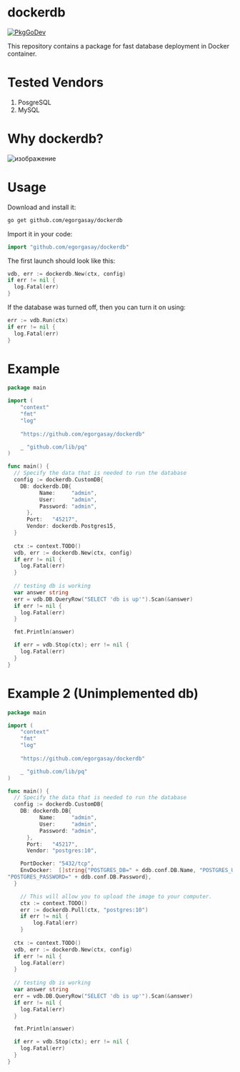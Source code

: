 # dockerdb
[![PkgGoDev](https://pkg.go.dev/badge/golang.org/x/mod)](https://pkg.go.dev/golang.org/x/mod)

This repository contains a package for fast database deployment in Docker container.

# Tested Vendors
<ol>
<li>PosgreSQL</li>
<li>MySQL</li>
</ol>

# Why dockerdb?  
  
![изображение](https://user-images.githubusercontent.com/102957432/218540178-a2d56235-076d-400a-a5ac-b83afd49758b.png)

# Usage
Download and install it:
```bash
go get github.com/egorgasay/dockerdb
```

Import it in your code:
```go
import "github.com/egorgasay/dockerdb"
```

The first launch should look like this:
```go
vdb, err := dockerdb.New(ctx, config)
if err != nil {
  log.Fatal(err)
}
```

If the database was turned off, then you can turn it on using:
```go
err := vdb.Run(ctx)
if err != nil {
  log.Fatal(err)
}
```

# Example 
```go
package main

import (
	"context"
	"fmt"
	"log"
	
	"https://github.com/egorgasay/dockerdb"

    _ "github.com/lib/pq"
)

func main() {
  // Specify the data that is needed to run the database
  config := dockerdb.CustomDB{
    DB: dockerdb.DB{
          Name:     "admin",
          User:     "admin",
          Password: "admin",
      },
      Port:   "45217",
      Vendor: dockerdb.Postgres15,
  }
  
  ctx := context.TODO()
  vdb, err := dockerdb.New(ctx, config)
  if err != nil {
    log.Fatal(err)
  }
  
  // testing db is working
  var answer string
  err = vdb.DB.QueryRow("SELECT 'db is up'").Scan(&answer)
  if err != nil {
    log.Fatal(err)
  }

  fmt.Println(answer)

  if err = vdb.Stop(ctx); err != nil {
    log.Fatal(err)
  }
}
```

# Example 2 (Unimplemented db)
```go
package main

import (
    "context"
	"fmt"
	"log"
	
	"https://github.com/egorgasay/dockerdb"

    _ "github.com/lib/pq"
)

func main() {
  // Specify the data that is needed to run the database
  config := dockerdb.CustomDB{
    DB: dockerdb.DB{
          Name:     "admin",
          User:     "admin",
          Password: "admin",
      },
      Port:   "45217",
      Vendor: "postgres:10",

    PortDocker: "5432/tcp",
    EnvDocker:  []string{"POSTGRES_DB=" + ddb.conf.DB.Name, "POSTGRES_USER=" + ddb.conf.DB.User,
"POSTGRES_PASSWORD=" + ddb.conf.DB.Password},
  }

	// This will allow you to upload the image to your computer.
	ctx := context.TODO()
	err := dockerdb.Pull(ctx, "postgres:10")
	if err != nil {
		log.Fatal(err)
	}
  
  ctx := context.TODO()
  vdb, err := dockerdb.New(ctx, config)
  if err != nil {
    log.Fatal(err)
  }
  
  // testing db is working
  var answer string
  err = vdb.DB.QueryRow("SELECT 'db is up'").Scan(&answer)
  if err != nil {
    log.Fatal(err)
  }

  fmt.Println(answer)

  if err = vdb.Stop(ctx); err != nil {
    log.Fatal(err)
  }
}
```

